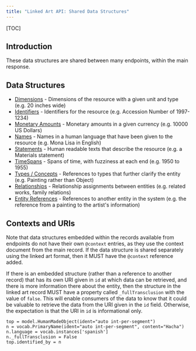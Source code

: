 ```yaml
---
title: "Linked Art API: Shared Data Structures"
---
```


[TOC]

## Introduction

These data structures are shared between many endpoints, within the main response. 

## Data Structures

* [Dimensions](dimension/) - Dimensions of the resource with a given unit and type (e.g. 20 inches wide)
* [Identifiers](identifier/) - Identifiers for the resource (e.g. Accession Number of 1997-1234)
* [Monetary Amounts](money/) - Monetary amounts in a given currency (e.g. 10000 US Dollars)
* [Names](name/) - Names in a human language that have been given to the resource (e.g. Mona Lisa in English)
* [Statements](statement/) - Human readable texts that describe the resource (e.g. a Materials statement)
* [TimeSpans](timespan/) - Spans of time, with fuzziness at each end (e.g. 1950 to 1955)
* [Types / Concepts](type/) - References to types that further clarify the entity (e.g. Painting rather than Object)
* [Relationships](assignment/) - Relationship assignments between entities (e.g. related works, family relations)
* [Entity References](reference/) - References to another entity in the system (e.g. the reference from a painting to the artist's information)

## Contexts and URIs

Note that data structures embedded within the records available from endpoints do not have their own `@context` entries, as they use the context document from the main record. If the data structure is shared separately using the linked art format, then it MUST have the `@context` reference added.

If there is an embedded structure (rather than a reference to another record) that has its own URI given in `id` at which data can be retrieved, and there is more information there about the entity, then the structure in the linked art record MUST have a property called `_fullTransclusion` with the value of `false`. This will enable consumers of the data to know that it could be valuable to retrieve the data from the URI given in the `id` field. Otherwise, the expectation is that the URI in `id` is informational only.


```crom
top = model.HumanMadeObject(ident="auto int-per-segment")
n = vocab.PrimaryName(ident="auto int-per-segment", content="Hacha")
n.language = vocab.instances['spanish']
n._fullTransclusion = False
top.identified_by = n
```
